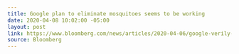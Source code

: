 ```yaml
---
title: Google plan to eliminate mosquitoes seems to be working
date: 2020-04-08 10:02:00 -05:00
layout: post
link: https://www.bloomberg.com/news/articles/2020-04-06/google-verily-aedes-aegypti-mosquitoes-fresno-wolbachia-debug
source: Bloomberg
---
```


